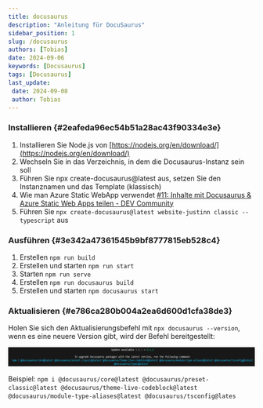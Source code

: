 ```yaml
---
title: docusaurus
description: "Anleitung für DocuSaurus"
sidebar_position: 1
slug: /docusaurus
authors: [Tobias]
date: 2024-09-06
keywords: [Docusaurus]
tags: [Docusaurus]
last_update: 
 date: 2024-09-08
 author: Tobias
---
```




### Installieren {#2eafeda96ec54b51a28ac43f90334e3e}


1. Installieren Sie Node.js von [https://nodejs.org/en/download/](https://nodejs.org/en/download/)
2. Wechseln Sie in das Verzeichnis, in dem die Docusaurus-Instanz sein soll
3. Führen Sie npx create-docusaurus@latest aus, setzen Sie den Instanznamen und das Template (klassisch)
4. Wie man Azure Static WebApp verwendet
[#11: Inhalte mit Docusaurus & Azure Static Web Apps teilen - DEV Community](https://dev.to/azure/11-share-content-with-docusaurus-azure-static-web-apps-30hc)
5. Führen Sie `npx create-docusaurus@latest website-justinn classic --typescript` aus



### Ausführen {#3e342a47361545b9bf8777815eb528c4}


1. Erstellen `npm run build`
2. Erstellen und starten `npm run start`
3. Starten `npm run serve`
4. Erstellen `npm run docusaurus build`
5. Erstellen und starten `npm docusaurus start`



### Aktualisieren {#e786ca280b004a2ea6d600d1cfa38de3}


Holen Sie sich den Aktualisierungsbefehl mit `npx docusaurus --version`, wenn es eine neuere Version gibt, wird der Befehl bereitgestellt:


![](./docusaurus.bcbe9f7b-bf19-40c3-933c-498c376bfd99.png)


Beispiel:
`npm i @docusaurus/core@latest @docusaurus/preset-classic@latest @docusaurus/theme-live-codeblock@latest @docusaurus/module-type-aliases@latest @docusaurus/tsconfig@lates`

